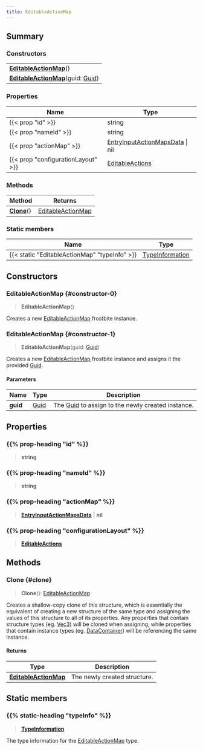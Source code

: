 ```yaml
---
title: EditableActionMap
---
```


## Summary

### Constructors

|  |
| --- |
| **[EditableActionMap](#constructor-0)**() |
| **[EditableActionMap](#constructor-1)**(guid: [Guid](/vext/ref/shared/type/guid)) |

### Properties

| Name | Type |
| ---- | ---- |
| {{< prop "id" >}} | string |
| {{< prop "nameId" >}} | string |
| {{< prop "actionMap" >}} | [EntryInputActionMapsData](/vext/ref/fb/entryinputactionmapsdata) \| nil |
| {{< prop "configurationLayout" >}} | [EditableActions](/vext/ref/fb/editableactions) |

### Methods

| Method | Returns |
| ------ | ------- |
| **[Clone](#clone)**() | [EditableActionMap](/vext/ref/fb/editableactionmap) |

### Static members

| Name | Type |
| ---- | ---- |
| {{< static "EditableActionMap" "typeInfo" >}} | [TypeInformation](/vext/ref/shared/type/typeinformation) |

## Constructors

### EditableActionMap {#constructor-0}

> **EditableActionMap**()

Creates a new [EditableActionMap](/vext/ref/fb/editableactionmap) frostbite instance.

### EditableActionMap {#constructor-1}

> **EditableActionMap**(guid: [Guid](/vext/ref/shared/type/guid))

Creates a new [EditableActionMap](/vext/ref/fb/editableactionmap) frostbite instance and assigns it the provided [Guid](/vext/ref/shared/type/guid).

#### Parameters

| Name | Type | Description |
| ---- | ---- | ----------- |
| **guid** | [Guid](/vext/ref/shared/type/guid) | The [Guid](/vext/ref/shared/type/guid) to assign to the newly created instance. |

## Properties

### {{% prop-heading "id" %}}

> **string**

### {{% prop-heading "nameId" %}}

> **string**

### {{% prop-heading "actionMap" %}}

> **[EntryInputActionMapsData](/vext/ref/fb/entryinputactionmapsdata)** \| **nil**

### {{% prop-heading "configurationLayout" %}}

> **[EditableActions](/vext/ref/fb/editableactions)**

## Methods

### Clone {#clone}

> **Clone**(): [EditableActionMap](/vext/ref/fb/editableactionmap)

Creates a shallow-copy clone of this structure, which is essentially the equivalent of creating a new structure of the same type and assigning the values of this structure to all of its properties. Any properties that contain structure types (eg. [Vec3](/vext/ref/shared/type/vec3)) will be cloned when assigning, while properties that contain instance types (eg. [DataContainer](/vext/ref/shared/type/datacontainer)) will be referencing the same instance.

#### Returns

| Type | Description |
| ---- | ----------- |
| **[EditableActionMap](/vext/ref/fb/editableactionmap)** | The newly created structure. |

## Static members

### {{% static-heading "typeInfo" %}}

> **[TypeInformation](/vext/ref/shared/type/typeinformation)**

The type information for the [EditableActionMap](/vext/ref/fb/editableactionmap) type.

